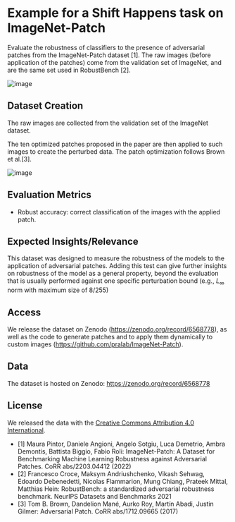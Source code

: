 Example for a Shift Happens task on ImageNet-Patch
==================================================

Evaluate the robustness of classifiers to the presence of adversarial patches 
from the ImageNet-Patch dataset [1]. 
The raw images (before application of the patches) come from the validation 
set of ImageNet, and are the same set used in RobustBench [2].

![image](https://user-images.githubusercontent.com/23276849/175907315-fb8ddf46-23c7-461f-870a-7f09638c98ae.png)


## Dataset Creation
The raw images are collected from the validation set of the ImageNet dataset. 

The ten optimized patches proposed in the paper are then applied to such images to create the perturbed data.
The patch optimization follows Brown et al.[3].


![image](https://user-images.githubusercontent.com/23276849/175907709-7bd272e1-1808-432b-a7ca-ebe083d9a5da.png)

## Evaluation Metrics

- Robust accuracy: correct classification of the images with the applied patch.

## Expected Insights/Relevance

This dataset was designed to measure the robustness of the models to the application of adversarial patches. Adding this test can give further insights on robustness of the model as a general property, beyond the evaluation that is usually performed against one specific perturbation bound (e.g., $L_\infty$ norm with maximum size of 8/255)

## Access

We release the dataset on Zenodo (https://zenodo.org/record/6568778), as well as the code to generate patches and to apply them dynamically to custom images (https://github.com/pralab/ImageNet-Patch).

## Data

The dataset is hosted on Zenodo: https://zenodo.org/record/6568778

## License

We released the data with the [Creative Commons Attribution 4.0 International](https://creativecommons.org/licenses/by/4.0/legalcode).



* [1] Maura Pintor, Daniele Angioni, Angelo Sotgiu, Luca Demetrio, Ambra Demontis, Battista Biggio, Fabio Roli:
ImageNet-Patch: A Dataset for Benchmarking Machine Learning Robustness against Adversarial Patches. CoRR abs/2203.04412 (2022)
* [2] Francesco Croce, Maksym Andriushchenko, Vikash Sehwag, Edoardo Debenedetti, Nicolas Flammarion, Mung Chiang, Prateek Mittal, Matthias Hein:
RobustBench: a standardized adversarial robustness benchmark. NeurIPS Datasets and Benchmarks 2021
* [3] Tom B. Brown, Dandelion Mané, Aurko Roy, Martín Abadi, Justin Gilmer:
Adversarial Patch. CoRR abs/1712.09665 (2017)

  